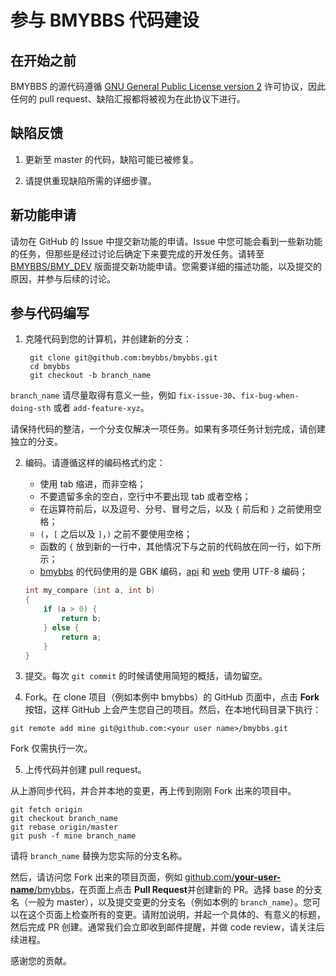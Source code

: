 # 参与 BMYBBS 代码建设

## 在开始之前

BMYBBS 的源代码遵循 [GNU General Public License version 2](https://www.gnu.org/licenses/gpl-2.0.html) 许可协议，因此任何的 pull request、缺陷汇报都将被视为在此协议下进行。

## 缺陷反馈

1. 更新至 master 的代码，缺陷可能已被修复。

2. 请提供重现缺陷所需的详细步骤。

## 新功能申请

请勿在 GitHub 的 Issue 中提交新功能的申请。Issue 中您可能会看到一些新功能的任务，但那些是经过讨论后确定下来要完成的开发任务。请转至 [BMYBBS/BMY_DEV](http://www.bmybbs.com/BMY/home?B=BMY_DEV) 版面提交新功能申请。您需要详细的描述功能，以及提交的原因，并参与后续的讨论。

## 参与代码编写

1. 克隆代码到您的计算机，并创建新的分支：<br />

        git clone git@github.com:bmybbs/bmybbs.git
        cd bmybbs
        git checkout -b branch_name

  `branch_name` 请尽量取得有意义一些，例如 `fix-issue-30`、`fix-bug-when-doing-sth` 或者 `add-feature-xyz`。

  请保持代码的整洁，一个分支仅解决一项任务。如果有多项任务计划完成，请创建独立的分支。

2. 编码。请遵循这样的编码格式约定：
    * 使用 tab 缩进，而非空格；
    * 不要遗留多余的空白，空行中不要出现 tab 或者空格；
    * 在运算符前后，以及逗号、分号、冒号之后，以及 `{` 前后和 `}` 之前使用空格；
    * `(`，`[` 之后以及 `]`，`)` 之前不要使用空格；
    * 函数的 `{` 放到新的一行中，其他情况下与之前的代码放在同一行，如下所示；
    * [bmybbs](https://github.com/bmybbs/bmybbs) 的代码使用的是 GBK 编码，[api](https://github.com/bmybbs/api) 和 [web](https://github.com/bmybbs/web) 使用 UTF-8 编码；

    ```C
    int my_compare (int a, int b)
    {
    	if (a > 0) {
    		return b;
    	} else {
    		return a;
    	}
    }
    ```

3. 提交。每次 `git commit` 的时候请使用简短的概括，请勿留空。

4. Fork。在 clone 项目（例如本例中 bmybbs）的 GitHub 页面中，点击 **Fork** 按钮，这样 GitHub 上会产生您自己的项目。然后，在本地代码目录下执行：

  ```
  git remote add mine git@github.com:<your user name>/bmybbs.git
  ```

  Fork 仅需执行一次。

5. 上传代码并创建 pull request。

  从上游同步代码，并合并本地的变更，再上传到刚刚 Fork 出来的项目中。

  ```
  git fetch origin
  git checkout branch_name
  git rebase origin/master
  git push -f mine branch_name
  ```

  请将 `branch_name` 替换为您实际的分支名称。

  然后，请访问您 Fork 出来的项目页面，例如 <u>github.com/**your-user-name**/bmybbs</u>，在页面上点击 **Pull Request**并创建新的 PR。选择 base 的分支名（一般为 master），以及提交变更的分支名（例如本例的 `branch_name`）。您可以在这个页面上检查所有的变更。请附加说明，并起一个具体的、有意义的标题，然后完成 PR 创建。通常我们会立即收到邮件提醒，并做 code review，请关注后续进程。

感谢您的贡献。
